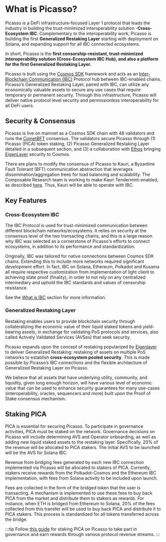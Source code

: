 # What is Picasso?

Picasso is a DeFi infrastructure-focused Layer 1 protocol that leads the industry in building the trust-minimized interoperability solution -**Cross-Ecosystem IBC**. Complementary to the interoperability work, Picasso is building the first **Generalized Restaking Layer** starting with deployment on Solana, and expanding support for all IBC connected ecosystems.

In short, Picasso is the **first censorship-resistant, trust-minimized interoperability solution (Cross-Ecosystem IBC Hub), and also a platform for the first Generalized Restaking Layer.**

Picasso is built using the [Cosmos SDK](https://v1.cosmos.network/sdk) framework and acts as an [Inter-Blockchain Communication (IBC)](https://www.ibcprotocol.dev/) Protocol hub between IBC-enabled chains. Picasso’s Generalized Restaking Layer, paired with IBC, can utilize any economically valuable assets to secure any use cases that require temporary or permanent security. Through this infrastructure, Picasso will deliver native protocol level security and permissionless interoperability for all DeFi users.

## Security & Consensus

Picasso is live on mainnet as a Cosmos SDK chain with 48 validators and runs the [CometBFT](https://cometbft.com/) consensus. The validators secure Picasso through (1) Picasso (PICA) token staking, (2) Picasso Generalized Restaking Layer detailed in a subsequent section, and (3) a collaboration with [Ethos](https://ethosstake.com/) bringing [EigenLayer](https://www.eigenlayer.xyz/) security to Cosmos.

There are plans to modify the consensus of Picasso to Kauri, a Byzantine Fault Tolerant (BFT) communication abstraction that leverages dissemination/aggregation trees for load balancing and scalability. The Composable Research team is working to make Kauri Tendermint-enabled, as described [here](https://research.composable.finance/t/rfp-5-a-fast-consensus-for-cosmos-sdk-chains/304). Thus, Kauri will be able to operate with IBC.

## Key Features

### Cross-Ecosystem IBC 

The IBC Protocol is used for trust-minimized communication between different blockchain networks/ecosystems. It relies on security at the consensus level of the two transacting chains, and this is a large reason why IBC was selected as a cornerstone of Picasso's efforts to connect ecosystems, in addition to its performance and standardization. 

Originally, IBC was tailored for native connections between Cosmos SDK chains. Extending this to include more networks required significant development effort. In fact, IBC on Solana, Ethereum, Polkadot and Kusama all require respective customization from implementation of light client to achieving state proof (finality), in order to not rely on any centralized intermediary and uphold the IBC standards and values of censorship resistance.

See the [What is IBC](../concepts/ibc.md) section for more information.
### Generalized Restaking Layer

Restaking enables users to provide blockchain security through collateralizing the economic value of their liquid staked tokens and yield-bearing assets, in exchange for validating PoS protocols and services, also called Actively Validated Services (AVSes) that seek security.

Picasso expands upon the concept of restaking popularized by [Eigenlayer](https://docs.eigenlayer.xyz/eigenlayer/overview/) to deliver Generalized Restaking: restaking of assets on multiple PoS networks to establish **cross-ecosystem pooled security**. This is made possible by Picasso’s IBC connections and the flexible architecture of Generalized Restaking Layer on Picasso.

We believe that all assets that have underlying utility, community, and liquidity, given long enough horizon, will have various level of economic value that can be used to enhance security guarantees for many use-cases (interoperability, oracles, sequencers and more) built upon the Proof of Stake consensus mechanism.

## Staking PICA

PICA is essential for securing Picasso. To participate in governance activities, PICA must be staked on the network. Governance decisions on Picasso will include determining AVS and Operator onboarding, as well as adding new liquid staked assets to the restaking layer. Specifically, 20% of the revenue will be allocated to PICA stakers. The initial AVS to be launched will be the AVS for Solana IBC.

Revenue from bridging fees generated by each new IBC connection implemented via Picasso will be allocated to stakers of PICA. Currently, stakers receive rewards from the Polkadot-Cosmos and the Ethereum IBC implementation, with fees from Solana activity to be included upon launch.

Fees are collected in the form of the bridged token that the user is transacting. A mechanism is implemented to use these fees to buy back PICA from the market and distribute them to stakers as rewards. For instance, when ETH is bridged from Ethereum to Solana, 20% of the fees collected from this transfer will be used to buy back PICA and distribute it to PICA stakers. This process is standardized for all tokens transferred across the bridge.

:::tip
Follow [this guide](https://docs.picasso.network/user-guides/pica-staking) for staking PICA on Picasso to take part in governance and earn rewards through various protocol revenue streams.
:::
